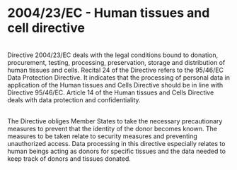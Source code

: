 # 2004/23/EC - Human tissues and cell directive

</br>
Directive 2004/23/EC deals with the legal conditions bound to donation, procurement, testing, processing, preservation, storage and distribution of human tissues and cells. Recital 24 of the Directive refers to the 95/46/EC Data Protection Directive. It indicates that the processing of personal data in application of the Human tissues and Cells Directive should be in line with Directive 95/46/EC.  Article 14 of the Human tissues and Cells Directive deals with data protection and confidentiality. 

</br>
</br>

The Directive obliges Member States to take the necessary precautionary measures to prevent that the identity of the donor becomes known.  The measures to be taken relate to security measures and preventing unauthorized access. Data processing in this directive especially relates to human beings acting as donors for specific tissues and the data needed to keep track of donors and tissues donated. 
